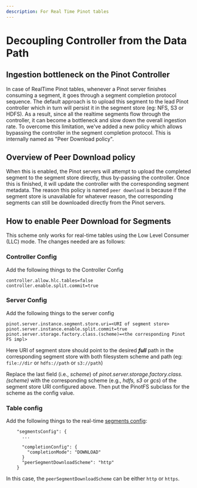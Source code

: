 ```yaml
---
description: For Real Time Pinot tables
---
```


# Decoupling Controller from the Data Path

## Ingestion bottleneck on the Pinot Controller

In case of RealTime Pinot tables, whenever a Pinot server finishes consuming a segment, it goes through a segment completion protocol sequence. The default approach is to upload this segment to the lead Pinot controller which in turn will persist it in the segment store \(eg: NFS, S3 or HDFS\). As a result, since all the realtime segments flow through the controller, it can become a bottleneck and slow down the overall ingestion rate. To overcome this limitation, we've added a new policy which allows bypassing the controller in the segment completion protocol. This is internally named as "Peer Download policy".

## Overview of Peer Download policy

When this is enabled, the Pinot servers will attempt to upload the completed segment to the segment store directly, thus by-passing the controller. Once this is finished, it will update the controller with the corresponding segment metadata. The reason this policy is named `peer download` is because if the segment store is unavailable for whatever reason, the corresponding segments can still be downloaded directly from the Pinot servers.

## How to enable Peer Download for Segments

This scheme only works for real-time tables using the Low Level Consumer \(LLC\) mode. The changes needed are as follows:

### Controller Config

Add the following things to the Controller Config

```text
controller.allow.hlc.tables=false
controller.enable.split.commit=true

```

### Server Config

Add the following things to the server config

```text
pinot.server.instance.segment.store.uri=<URI of segment store>
pinot.server.instance.enable.split.commit=true
pinot.server.storage.factory.class.(scheme)=<the corresponding Pinot FS impl>

```

Here URI of segment store should point to the desired _**full**_ path in the corresponding segment store with both filesystem scheme and path \(eg: `file://dir` or `hdfs://path` or `s3://path`\)

Replace the last field \(i.e., _scheme_\) of _pinot.server.storage.factory.class.\(scheme\)_ with the corresponding scheme \(e.g., _hdfs, s3_ or _gcs_\) of the segment store URI configured above. Then put the PinotFS subclass for the scheme as the config value.

### Table config

Add the following things to the real-time [segments config](https://docs.pinot.apache.org/configuration-reference/table#segmentsconfig):

```text
    "segmentsConfig": {
      ...
      
      "completionConfig": {
        "completionMode": "DOWNLOAD"
      }
      "peerSegmentDownloadScheme": "http"
    }

```

In this case, the `peerSegmentDownloadScheme` can be either `http` or `https`. 









